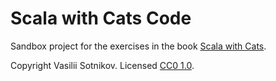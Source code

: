 # Scala with Cats Code

Sandbox project for the exercises in the book [Scala with Cats][book].

Copyright Vasilii Sotnikov. Licensed [CC0 1.0][license].

[book]: https://underscore.io/books/advanced-scala
[license]: https://creativecommons.org/publicdomain/zero/1.0/